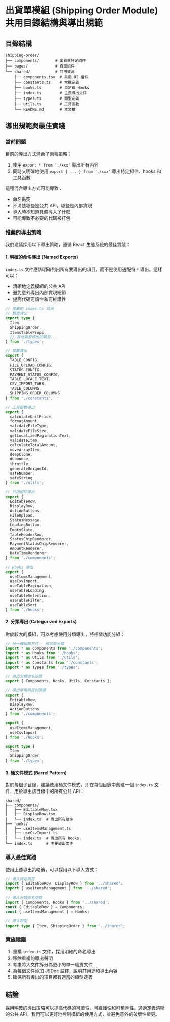 # 出貨單模組 (Shipping Order Module) 共用目錄結構與導出規範

## 目錄結構

```
shipping-order/
├── components/       # 出貨單特定組件
├── pages/            # 頁面組件
└── shared/           # 共用資源
    ├── components.tsx  # 共用 UI 組件
    ├── constants.ts    # 常數定義
    ├── hooks.ts        # 自定義 Hooks
    ├── index.ts        # 主要導出文件
    ├── types.ts        # 類型定義
    ├── utils.ts        # 工具函數
    └── README.md       # 本文檔
```

## 導出規範與最佳實踐

### 當前問題

目前的導出方式混合了兩種策略：
1. 使用 `export * from './xxx'` 導出所有內容
2. 同時又明確地使用 `export { ... } from './xxx'` 導出特定組件、hooks 和工具函數

這種混合導出方式可能導致：
- 命名衝突
- 不清楚哪些是公共 API，哪些是內部實現
- 導入時不知道具體導入了什麼
- 可能導致不必要的代碼被打包

### 推薦的導出策略

我們建議採用以下導出策略，遵循 React 生態系統的最佳實踐：

#### 1. 明確的命名導出 (Named Exports)

`index.ts` 文件應該明確列出所有要導出的項目，而不是使用通配符 `*` 導出。這樣可以：
- 清晰地定義模組的公共 API
- 避免意外導出內部實現細節
- 提高代碼可讀性和可維護性

```typescript
// 推薦的 index.ts 寫法
// 類型導出
export type { 
  Item,
  ShippingOrder,
  ItemsTableProps,
  // 其他需要導出的類型...
} from './types';

// 常數導出
export {
  TABLE_CONFIG,
  FILE_UPLOAD_CONFIG,
  STATUS_CONFIG,
  PAYMENT_STATUS_CONFIG,
  TABLE_LOCALE_TEXT,
  CSV_IMPORT_TABS,
  TABLE_COLUMNS,
  SHIPPING_ORDER_COLUMNS
} from './constants';

// 工具函數導出
export {
  calculateUnitPrice,
  formatAmount,
  validateFileType,
  validateFileSize,
  getLocalizedPaginationText,
  validateItem,
  calculateTotalAmount,
  moveArrayItem,
  deepClone,
  debounce,
  throttle,
  generateUniqueId,
  safeNumber,
  safeString
} from './utils';

// 共用組件導出
export {
  EditableRow,
  DisplayRow,
  ActionButtons,
  FileUpload,
  StatusMessage,
  LoadingButton,
  EmptyState,
  TableHeaderRow,
  StatusChipRenderer,
  PaymentStatusChipRenderer,
  AmountRenderer,
  DateTimeRenderer
} from './components';

// Hooks 導出
export {
  useItemsManagement,
  useCsvImport,
  useTablePagination,
  useTableLoading,
  useTableSelection,
  useTableFilter,
  useTableSort
} from './hooks';
```

#### 2. 分類導出 (Categorized Exports)

對於較大的模組，可以考慮使用分類導出，將相關功能分組：

```typescript
// 另一種組織方式 - 按功能分類
import * as Components from './components';
import * as Hooks from './hooks';
import * as Utils from './utils';
import * as Constants from './constants';
import * as Types from './types';

// 導出分類命名空間
export { Components, Hooks, Utils, Constants };

// 導出常用項目到頂層
export { 
  EditableRow, 
  DisplayRow, 
  ActionButtons 
} from './components';

export { 
  useItemsManagement, 
  useCsvImport 
} from './hooks';

export type { 
  Item, 
  ShippingOrder 
} from './types';
```

#### 3. 桶文件模式 (Barrel Pattern)

對於每個子目錄，建議使用桶文件模式，即在每個目錄中創建一個 `index.ts` 文件，用於導出該目錄中的所有公共 API：

```
shared/
├── components/
│   ├── EditableRow.tsx
│   ├── DisplayRow.tsx
│   └── index.ts  # 導出所有組件
├── hooks/
│   ├── useItemsManagement.ts
│   ├── useCsvImport.ts
│   └── index.ts  # 導出所有 hooks
└── index.ts      # 主要導出文件
```

### 導入最佳實踐

使用上述導出策略後，可以採用以下導入方式：

```typescript
// 導入特定項目
import { EditableRow, DisplayRow } from '../shared';
import { useItemsManagement } from '../shared';

// 導入分類命名空間
import { Components, Hooks } from '../shared';
const { EditableRow } = Components;
const { useItemsManagement } = Hooks;

// 導入類型
import type { Item, ShippingOrder } from '../shared';
```

### 實施建議

1. 重構 `index.ts` 文件，採用明確的命名導出
2. 移除重複的導出聲明
3. 考慮將大文件拆分為更小的單一職責文件
4. 為每個文件添加 JSDoc 註釋，說明其用途和導出內容
5. 確保所有導出的項目都有適當的類型定義

## 結論

採用明確的導出策略可以提高代碼的可讀性、可維護性和可預測性。通過定義清晰的公共 API，我們可以更好地控制模組的使用方式，並避免意外的破壞性變更。